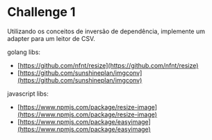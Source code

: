 # Challenge 1
Utilizando os conceitos de inversão de dependência, implemente um adapter para um leitor de CSV.

golang libs:
- [https://github.com/nfnt/resize](https://github.com/nfnt/resize)
- [https://github.com/sunshineplan/imgconv](https://github.com/sunshineplan/imgconv)

javascript libs:
- [https://www.npmjs.com/package/resize-image](https://www.npmjs.com/package/resize-image)
- [https://www.npmjs.com/package/easyimage](https://www.npmjs.com/package/easyimage)